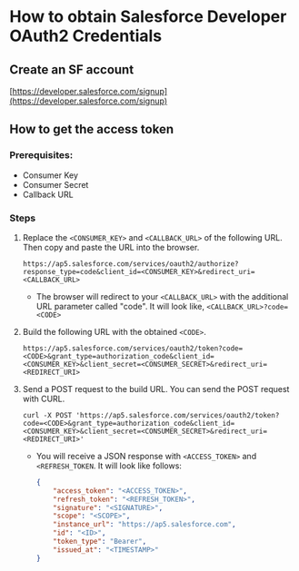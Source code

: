 # How to obtain Salesforce Developer OAuth2 Credentials

## Create an SF account
[https://developer.salesforce.com/signup](https://developer.salesforce.com/signup)

## How to get the access token

### Prerequisites:
- Consumer Key
- Consumer Secret
- Callback URL

### Steps
1. Replace the `<CONSUMER_KEY>` and `<CALLBACK_URL>` of the following URL. Then copy and paste the URL into the browser.
    ```shell
    https://ap5.salesforce.com/services/oauth2/authorize?response_type=code&client_id=<CONSUMER_KEY>&redirect_uri=<CALLBACK_URL>
    ```

    - The browser will redirect to your `<CALLBACK_URL>` with the additional URL parameter called "code". It will look like, `<CALLBACK_URL>?code=<CODE>`
  
2. Build the following URL with the obtained `<CODE>`.

    ```shell
    https://ap5.salesforce.com/services/oauth2/token?code=<CODE>&grant_type=authorization_code&client_id=<CONSUMER_KEY>&client_secret=<CONSUMER_SECRET>&redirect_uri=<REDIRECT_URI>
    ```

3. Send a POST request to the build URL. You can send the POST request with CURL.

    ```shell
    curl -X POST 'https://ap5.salesforce.com/services/oauth2/token?code=<CODE>&grant_type=authorization_code&client_id=<CONSUMER_KEY>&client_secret=<CONSUMER_SECRET>&redirect_uri=<REDIRECT_URI>'
    ```

    - You will receive a JSON response with `<ACCESS_TOKEN>` and `<REFRESH_TOKEN`. It will look like follows:

        ```json
        {
            "access_token": "<ACCESS_TOKEN>",
            "refresh_token": "<REFRESH_TOKEN>",
            "signature": "<SIGNATURE>",
            "scope": "<SCOPE>",
            "instance_url": "https://ap5.salesforce.com",
            "id": "<ID>",
            "token_type": "Bearer",
            "issued_at": "<TIMESTAMP>"
        }
        ```

